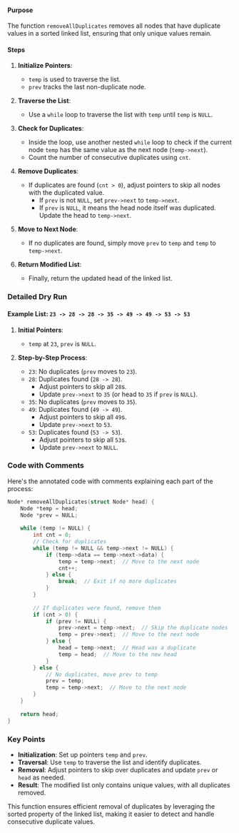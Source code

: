 

#### Purpose

The function `removeAllDuplicates` removes all nodes that have duplicate values in a sorted linked list, ensuring that only unique values remain.

#### Steps
1. **Initialize Pointers**:
    - `temp` is used to traverse the list.
    - `prev` tracks the last non-duplicate node.

2. **Traverse the List**:
    - Use a `while` loop to traverse the list with `temp` until `temp` is `NULL`.

3. **Check for Duplicates**:
    - Inside the loop, use another nested `while` loop to check if the current node `temp` has the same value as the next node (`temp->next`).
    - Count the number of consecutive duplicates using `cnt`.

4. **Remove Duplicates**:
    - If duplicates are found (`cnt > 0`), adjust pointers to skip all nodes with the duplicated value.
        - If `prev` is not `NULL`, set `prev->next` to `temp->next`.
        - If `prev` is `NULL`, it means the head node itself was duplicated. Update the head to `temp->next`.

5. **Move to Next Node**:
    - If no duplicates are found, simply move `prev` to `temp` and `temp` to `temp->next`.

6. **Return Modified List**:
    - Finally, return the updated head of the linked list.

### Detailed Dry Run
#### Example List: `23 -> 28 -> 28 -> 35 -> 49 -> 49 -> 53 -> 53`

1. **Initial Pointers**:
    - `temp` at `23`, `prev` is `NULL`.

2. **Step-by-Step Process**:
    - `23`: No duplicates (`prev` moves to `23`).
    - `28`: Duplicates found (`28 -> 28`).
        - Adjust pointers to skip all `28`s.
        - Update `prev->next` to `35` (or head to `35` if `prev` is `NULL`).
    - `35`: No duplicates (`prev` moves to `35`).
    - `49`: Duplicates found (`49 -> 49`).
        - Adjust pointers to skip all `49`s.
        - Update `prev->next` to `53`.
    - `53`: Duplicates found (`53 -> 53`).
        - Adjust pointers to skip all `53`s.
        - Update `prev->next` to `NULL`.

### Code with Comments
Here's the annotated code with comments explaining each part of the process:

```cpp
Node* removeAllDuplicates(struct Node* head) {
    Node *temp = head;
    Node *prev = NULL;
    
    while (temp != NULL) {
        int cnt = 0;
        // Check for duplicates
        while (temp != NULL && temp->next != NULL) {
            if (temp->data == temp->next->data) {
                temp = temp->next;  // Move to the next node
                cnt++;
            } else {
                break;  // Exit if no more duplicates
            }
        }
        
        // If duplicates were found, remove them
        if (cnt > 0) {
            if (prev != NULL) {
                prev->next = temp->next;  // Skip the duplicate nodes
                temp = prev->next;  // Move to the next node
            } else {
                head = temp->next;  // Head was a duplicate
                temp = head;  // Move to the new head
            }
        } else {
            // No duplicates, move prev to temp
            prev = temp;
            temp = temp->next;  // Move to the next node
        }
    }
    
    return head;
}
```

### Key Points
- **Initialization**: Set up pointers `temp` and `prev`.
- **Traversal**: Use `temp` to traverse the list and identify duplicates.
- **Removal**: Adjust pointers to skip over duplicates and update `prev` or `head` as needed.
- **Result**: The modified list only contains unique values, with all duplicates removed.

This function ensures efficient removal of duplicates by leveraging the sorted property of the linked list, making it easier to detect and handle consecutive duplicate values.
